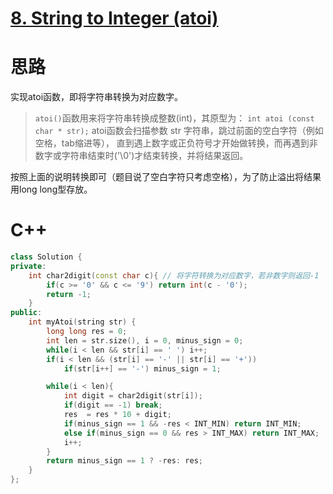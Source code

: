 # [8. String to Integer (atoi)](https://leetcode.com/problems/string-to-integer-atoi/)
# 思路
实现atoi函数，即将字符串转换为对应数字。  
> `atoi()`函数用来将字符串转换成整数(int)，其原型为：
`int atoi (const char * str);`
atoi函数会扫描参数 str 字符串，跳过前面的空白字符（例如空格，tab缩进等），
直到遇上数字或正负符号才开始做转换，而再遇到非数字或字符串结束时('\0')才结束转换，并将结果返回。

按照上面的说明转换即可（题目说了空白字符只考虑空格），为了防止溢出将结果用long long型存放。

# C++
``` C++
class Solution {
private:
    int char2digit(const char c){ // 将字符转换为对应数字，若非数字则返回-1
        if(c >= '0' && c <= '9') return int(c - '0');
        return -1;
    }
public:
    int myAtoi(string str) {
        long long res = 0;
        int len = str.size(), i = 0, minus_sign = 0;
        while(i < len && str[i] == ' ') i++;
        if(i < len && (str[i] == '-' || str[i] == '+'))
            if(str[i++] == '-') minus_sign = 1;

        while(i < len){
            int digit = char2digit(str[i]);
            if(digit == -1) break;
            res  = res * 10 + digit;
            if(minus_sign == 1 && -res < INT_MIN) return INT_MIN;
            else if(minus_sign == 0 && res > INT_MAX) return INT_MAX; 
            i++;
        }
        return minus_sign == 1 ? -res: res;
    }
};
```

